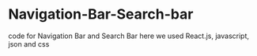# Navigation-Bar-Search-bar
code for Navigation Bar and Search Bar
here we used React.js, javascript, json and css
